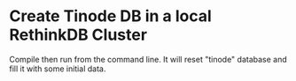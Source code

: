 # Create Tinode DB in a local RethinkDB Cluster

Compile then run from the command line. It will reset "tinode" database and fill it with some initial data.
